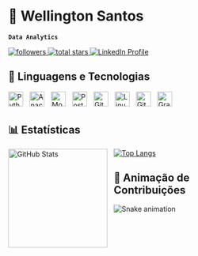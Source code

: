 # 🤖 Wellington Santos  

**`Data Analytics`**  

<p align="left">  
   <a href="https://github.com/wellingtonpawlino?tab=followers">  
      <img alt="followers" title="Follow me on Github" src="https://custom-icon-badges.demolab.com/github/followers/wellingtonpawlino?color=A0522D&labelColor=D2691E&style=for-the-badge&logo=person-add&label=Follow&logoColor=white"/>  
   </a>  
   <a href="https://github.com/wellingtonpawlino?tab=repositories&sort=stargazers">  
      <img alt="total stars" title="Total stars on GitHub" src="https://custom-icon-badges.demolab.com/github/stars/wellingtonpawlino?color=55960c&style=for-the-badge&labelColor=488207&logo=star"/>  
   </a>  
   <a href="https://www.linkedin.com/in/wellington-santos/" target="_blank">  
      <img alt="LinkedIn Profile" title="Connect with me on LinkedIn"  
           src="https://custom-icon-badges.demolab.com/badge/-LinkedIn-blue?style=for-the-badge&logo=linkedin&logoColor=white"/>  
   </a>  
</p>  

## 🧰 Linguagens e Tecnologias  

<p>  
   <img align="left" alt="Python" width="30px" style="padding-right:10px;" src="https://cdn.jsdelivr.net/gh/devicons/devicon/icons/python/python-plain.svg" />  
   <img align="left" alt="Anaconda" width="30px" style="padding-right:10px;" src="https://cdn.jsdelivr.net/gh/devicons/devicon@latest/icons/anaconda/anaconda-original.svg" />  
   <img align="left" alt="MongoDB" width="30px" style="padding-right:10px;" src="https://cdn.jsdelivr.net/gh/devicons/devicon@latest/icons/mongodb/mongodb-original.svg"/>  
   <img align="left" alt="PostgreSQL" width="30px" style="padding-right:10px;" src="https://cdn.jsdelivr.net/gh/devicons/devicon@latest/icons/postgresql/postgresql-original.svg" />  
   <img align="left" alt="Git" width="30px" style="padding-right:10px;" src="https://cdn.jsdelivr.net/gh/devicons/devicon/icons/git/git-original.svg" />  
   <img align="left" alt="Linux" width="30px" style="padding-right:10px;" src="https://cdn.jsdelivr.net/gh/devicons/devicon/icons/linux/linux-original.svg" />  
   <img align="left" alt="GitHub" width="30px" style="padding-right:10px;" src="https://cdn.jsdelivr.net/gh/devicons/devicon/icons/github/github-original.svg" />  
   <img align="left" alt="Grafana" width="30px" style="padding-right:10px;" src="https://cdn.jsdelivr.net/gh/devicons/devicon@latest/icons/grafana/grafana-original.svg" />  
</p>  

<br/><br/>  

## 📊 Estatísticas  

<p>  
   <img align="left" alt="GitHub Stats" height="200" style="padding-right: 10px;"  
        src="https://github-readme-stats.vercel.app/api?username=wellingtonpawlino&show_icons=true&theme=dracula&include_all_commits=true&locale=pt-br"/>  
</p>  

[![Top Langs](https://github-readme-stats.vercel.app/api/top-langs/?username=wellingtonpawlino&layout=compact)](https://github.com/wellingtonpawlino/github-readme-stats)  

## 🐍 Animação de Contribuições  

![Snake animation](https://raw.githubusercontent.com/wellingtonpawlino/output/github-contribution-grid-snake.svg)
